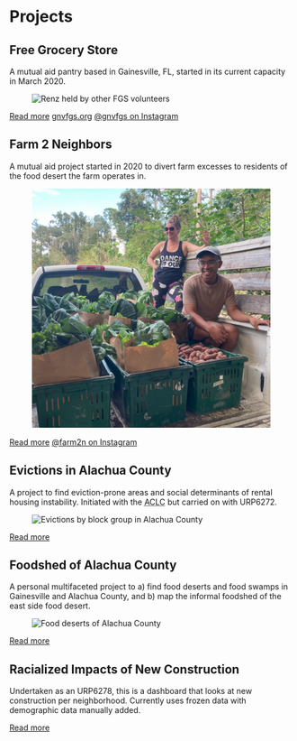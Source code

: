 # Projects

## Free Grocery Store

A mutual aid pantry based in Gainesville, FL, started in its current capacity in March 2020.

<figure>
<img src="/media/renz-fgs.jpg" alt="Renz held by other FGS volunteers">
</figure>

[Read more](/projects/fgs.html)
[gnvfgs.org](https://gnvfgs.org)
[@gnvfgs on Instagram](https://instagram.com/gnvfgs)

## Farm 2 Neighbors

A mutual aid project started in 2020 to divert farm excesses to residents of the food desert the farm operates in.

<figure>
<img src="/media/renz-brackin-f2n.jpg" alt="Renz and Brackin on the Farm 2 Neighbors truck">
</figure>

[Read more](/projects/f2n.html)
[@farm2n on Instagram](https://instagram.com/farm2n)

## Evictions in Alachua County

A project to find eviction-prone areas and social determinants of rental housing instability. Initiated with the <abbr title="Alachua County Labor Coalition">ACLC</abbr> but carried on with URP6272.

<figure>
<img src="/media/evictions-bg.png" alt="Evictions by block group in Alachua County">
</figure>

[Read more]()

## Foodshed of Alachua County

A personal multifaceted project to a) find food deserts and food swamps in Gainesville and Alachua County, and b) map the informal foodshed of the east side food desert.

<figure>
<img src="/media/alachua_food-deserts.png" alt="Food deserts of Alachua County">
</figure>

[Read more]()

## Racialized Impacts of New Construction

Undertaken as an URP6278, this is a dashboard that looks at new construction per neighborhood. Currently uses frozen data with demographic data manually added.

[Read more]()